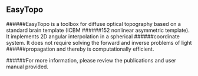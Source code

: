 ## EasyTopo

######EasyTopo is a toolbox for diffuse optical topography based on a standard brain template (ICBM 
######152 nonlinear asymmetric template). It implements 2D angular interpolation in a spherical 
######coordinate system. It does not require solving the forward and inverse problems of light 
######propagation and thereby is computationally efficient.

######For more information, please review the publications and user manual provided. 
